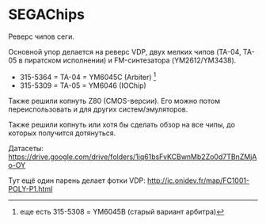 # SEGAChips

Реверс чипов сеги.

Основной упор делается на реверс VDP, двух мелких чипов (TA-04, TA-05 в пиратском исполнении) и FM-синтезатора (YM2612/YM3438).

- 315-5364 = TA-04 = YM6045C (Arbiter) [^1]
- 315-5309 = TA-05 = YM6046 (IOChip)

Также решили копнуть Z80 (CMOS-версии). Его можно потом переиспользовать и для других систем/эмуляторов.

Также решили копнуть или хотя бы сделать обзор на все чипы, до которых получится дотянуться.

Датасеты: https://drive.google.com/drive/folders/1jq61bsFvKCBwnMb2Zo0d7TBnZMjAo-OY

Тут ещё один парень делает фотки VDP: http://ic.onidev.fr/map/FC1001-POLY-P1.html

[^1]: еще есть 315-5308 = YM6045B (старый вариант арбитра)

